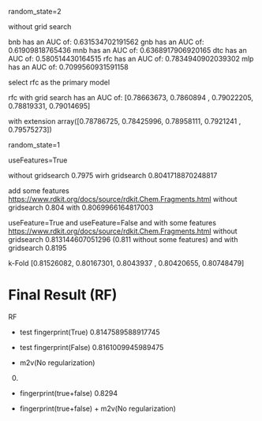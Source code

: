 random_state=2

without grid search

bnb has an AUC of: 0.631534702191562
gnb has an AUC of: 0.61909818765436
mnb has an AUC of: 0.6368917906920165
dtc has an AUC of: 0.580514430164515
rfc has an AUC of: 0.7834940902039302
mlp has an AUC of: 0.7099560931591158

select rfc as the primary model

rfc with grid search has an AUC of: 
[0.78663673, 0.7860894 , 0.79022205, 0.78819331, 0.79014695]


with extension
array([0.78786725, 0.78425996, 0.78958111, 0.7921241 , 0.79575273])


random_state=1

useFeatures=True

without gridsearch
0.7975
wirh gridsearch
0.8041718870248817


add some features https://www.rdkit.org/docs/source/rdkit.Chem.Fragments.html
without gridsearch
0.804
with
0.8069966164817003

useFeature=True and useFeature=False and with some features https://www.rdkit.org/docs/source/rdkit.Chem.Fragments.html
without gridsearch
0.813144607051296 (0.811 without some features)
and with gridsearch
0.8195

k-Fold
[0.81526082, 0.80167301, 0.8043937 , 0.80420655, 0.80748479]


# Final Result (RF)
RF
* test fingerprint(True)
0.8147589588917745

* test fingerprint(False)
0.8161009945989475

* m2v(No regularization)
0.

* fingerprint(true+false)
0.8294

* fingerprint(true+false) + m2v(No regularization)


